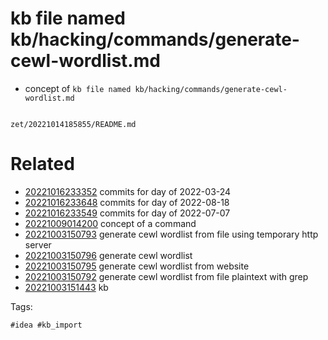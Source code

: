 # kb file named kb/hacking/commands/generate-cewl-wordlist.md

- concept of `kb file named kb/hacking/commands/generate-cewl-wordlist.md`

```
```

` zet/20221014185855/README.md `

# Related

- [20221016233352](/zet/20221016233352/README.md) commits for day of 2022-03-24
- [20221016233648](/zet/20221016233648/README.md) commits for day of 2022-08-18
- [20221016233549](/zet/20221016233549/README.md) commits for day of 2022-07-07
- [20221009014200](/zet/20221009014200/README.md) concept of a command
- [20221003150793](/zet/20221003150793/README.md) generate cewl wordlist from file using temporary http server
- [20221003150796](/zet/20221003150796/README.md) generate cewl wordlist
- [20221003150795](/zet/20221003150795/README.md) generate cewl wordlist from website
- [20221003150792](/zet/20221003150792/README.md) generate cewl wordlist from file plaintext with grep
- [20221003151443](/zet/20221003151443/README.md) kb

Tags:

    #idea #kb_import
